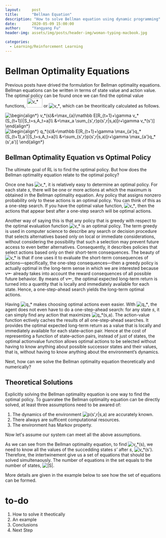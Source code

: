 ```yaml
---
layout:     post
title:      "Bellman Equation"
description: "How to solve Bellman equation using dynamic programming"
date:       2020-05-09 15:00:00
author:     "Yangyang Fu"
header-img: assets/img/posts/header-img/woman-typing-macbook.jpg

categories:
  - Learning/Reinforcement Learning
---
```


# Bellman Optimality Equations

Previous posts have drived the formulation for Bellman optimality equations. Bellman equations can be written in terms of state value and action value. The optimal policy can be found once we can find the optimal value functions, <img src="https://latex.codecogs.com/svg.latex?\inline&space;v_*" title="v_*" width = 50, height=30/> or <img src="https://latex.codecogs.com/svg.latex?\inline&space;q_*" title="v_*" />, which can be theoritically calculated as follows.

<img src="https://latex.codecogs.com/svg.latex?\begin{align*}&space;v_*(s)&=\max_{a}\mathbb&space;E[R_{t&plus;1}&plus;\gamma&space;v_*(S_{t&plus;1})|S_t=s,A_t=a]\\&space;&=\max_a&space;\sum_{s',r}p(s',r|s,a)[r&plus;\gamma&space;v_*(s')]&space;\end{align*}" title="\begin{align*} v_*(s)&=\max_{a}\mathbb E[R_{t+1}+\gamma v_*(S_{t+1})|S_t=s,A_t=a]\\ &=\max_a \sum_{s',r}p(s',r|s,a)[r+\gamma v_*(s')] \end{align*}" />

<img src="https://latex.codecogs.com/svg.latex?\begin{align*}&space;q_*(s)&=\mathbb&space;E[R_{t&plus;1}&plus;\gamma&space;\max_{a'}q_*(S_{t&plus;1},a')|S_t=s,A_t=a]\\&space;&=\sum_{s',r}p(s',r|s,a)[r&plus;\gamma&space;\max_{a'}q_*(s',a')]&space;\end{align*}" title="\begin{align*} q_*(s)&=\mathbb E[R_{t+1}+\gamma \max_{a'}q_*(S_{t+1},a')|S_t=s,A_t=a]\\ &=\sum_{s',r}p(s',r|s,a)[r+\gamma \max_{a'}q_*(s',a')] \end{align*}" />

## Bellman Optimality Equation vs Optimal Policy

The ultimate goal of RL is to find the optimal policy. But how does the Bellman optimality equation relate to the optimal policy?

Once one has <img src="https://latex.codecogs.com/svg.latex?\inline&space;v_*" title="v_*" />, it is relatively easy to determine an optimal policy. For each state *s*, there will be one or more actions at which the maximum is obtained in the Bellman optimality equation. Any policy that assigns nonzero probability only to these actions is an optimal policy. You can think of this as a one-step search. If you have the optimal value function, <img src="https://latex.codecogs.com/svg.latex?\inline&space;v_*" title="v_*" />, then the actions that appear best after a one-step search will be optimal
actions. 

Another way of saying this is that any policy that is greedy with respect to the
optimal evaluation function <img src="https://latex.codecogs.com/svg.latex?\inline&space;v_*" title="v_*" /> is an optimal policy. The term greedy is used in computer
science to describe any search or decision procedure that selects alternatives based only
on local or immediate considerations, without considering the possibility that such a
selection may prevent future access to even better alternatives. Consequently, it describes
policies that select actions based only on their short-term consequences. The beauty of <img src="https://latex.codecogs.com/svg.latex?\inline&space;v_*" title="v_*" /> is that if one uses it to evaluate the short-term consequences of actions—specifically, the one-step consequences—then a greedy policy is actually optimal in the long-term sense in which we are interested because v⇤ already takes into account the reward consequences of all possible future behavior. By means of v⇤, the optimal expected long-term return is turned into a quantity that is locally and immediately available for each state. Hence, a
one-step-ahead search yields the long-term optimal actions. 

Having <img src="https://latex.codecogs.com/svg.latex?\inline&space;q_*" title="q_*" /> makes choosing optimal actions even easier. With <img src="https://latex.codecogs.com/svg.latex?\inline&space;q_*" title="q_*" />, the agent does not
even have to do a one-step-ahead search: for any state *s*, it can simply find any action
that maximizes <img src="https://latex.codecogs.com/svg.latex?q_*(s,a)" title="q_*(s,a)" />. The action-value function ectively caches the results of all
one-step-ahead searches. It provides the optimal expected long-term return as a value
that is locally and immediately available for each state–action pair. Hence at the cost of representing a function of state–action pairs, instead of just of states, the optimal actionvalue
function allows optimal actions to be selected without having to know anything
about possible successor states and their values, that is, without having to know anything
about the environment’s dynamics.

Next, how can we solve the Bellman optimality equation theoretically and numerically? 

## Theoretical Solutions

Explicitly solving the Bellman optimality equation is one way to find the optimal policy. To guanratee the Bellman optimality equation can be directly solved, at least three assumptions need to be awared of:

1. The dynamics of the environment <img src="https://latex.codecogs.com/svg.latex?p(s',r|s,a)" title="p(s',r|s,a)" /> are accurately known.
2. There always are sufficent computational resources.
3. The environment has Markov property.

Now let's assume our system can meet all the above assumptions. 

As we can see from the Bellman optimality equation, to find <img src="https://latex.codecogs.com/svg.latex?v_*(s)" title="v_*(s)" />, we need to know all the values of the succedding states *s'* after *s*, <img src="https://latex.codecogs.com/svg.latex?v_*(s')" title="v_*(s')" />. Therefore, the intertwinement give us a set of equations that should be solved simultenaously. The number of equations in the set equals to the number of states, <img src="https://latex.codecogs.com/svg.latex?|S|" title="|S|" />.

More details are given in the example below to see how the set of equations can be formed.

# to-do
1. How to solve it theotically
2. An example
3. Conclusions
4. Next Step
